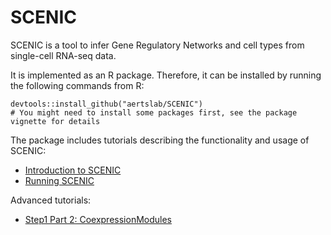 # SCENIC

SCENIC is a tool to infer Gene Regulatory Networks and cell types from single-cell RNA-seq data. 

It is implemented as an R package. Therefore, it can be installed by running the following commands from R:
```
devtools::install_github("aertslab/SCENIC")
# You might need to install some packages first, see the package vignette for details
```

The package includes tutorials describing the functionality and usage of SCENIC:
- [Introduction to SCENIC](https://htmlpreview.github.io/?https://github.com/aertslab/SCENIC/blob/master/inst/doc/SCENIC_Intro.html)
- [Running SCENIC](https://htmlpreview.github.io/?https://github.com/aertslab/SCENIC/blob/master/inst/doc/SCENIC_runningStep1nWrapper.html)

Advanced tutorials:
- [Step1 Part 2: CoexpressionModules](https://htmlpreview.github.io/?https://github.com/aertslab/SCENIC/blob/master/inst/doc/Step1.2_CoexpressionModules.html)
